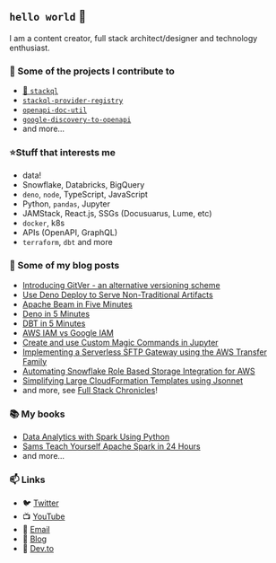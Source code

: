 ## `hello world` 👋

I am a content creator, full stack architect/designer and technology enthusiast.  

### 🚧 Some of the projects I contribute to
- [🚀 `stackql`](https://github.com/stackql/stackql)
- [`stackql-provider-registry`](https://github.com/stackql/stackql-provider-registry)
- [`openapi-doc-util`](https://github.com/stackql/openapi-doc-util)
- [`google-discovery-to-openapi`](https://github.com/stackql/google-discovery-to-openapi)
- and more...

### ⭐Stuff that interests me
- data!
- Snowflake, Databricks, BigQuery
- `deno`, `node`, TypeScript, JavaScript
- Python, `pandas`, Jupyter
- JAMStack, React.js, SSGs (Docusuarus, Lume, etc)
- `docker`, k8s
- APIs (OpenAPI, GraphQL)
- `terraform`, `dbt` and more

### 📝 Some of my blog posts
- [Introducing GitVer - an alternative versioning scheme](https://fullstackchronicles.io/gitver-an-alternative-versioning-scheme-to-semver-or-calver)
- [Use Deno Deploy to Serve Non-Traditional Artifacts](https://fullstackchronicles.io/use-deno-deploy-to-serve-non-traditional-artifacts)
- [Apache Beam in Five Minutes](https://fullstackchronicles.io/apache-beam-in-five-minutes)
- [Deno in 5 Minutes](https://fullstackchronicles.io/deno-in-five-minutes)
- [DBT in 5 Minutes](https://fullstackchronicles.io/dbt-in-five-minutes)
- [AWS IAM vs Google IAM](https://fullstackchronicles.io/aws-iam-vs-google-iam)
- [Create and use Custom Magic Commands in Jupyter](https://fullstackchronicles.io/create-and-use-custom-magic-commands-in-jupyter)
- [Implementing a Serverless SFTP Gateway using the AWS Transfer Family](https://fullstackchronicles.io/implementing-a-serverless-sftp-gateway-using-the-aws-transfer-family)
- [Automating Snowflake Role Based Storage Integration for AWS](https://fullstackchronicles.io/automating-snowflake-role-based-storage-integration-for-aws)
- [Simplifying Large CloudFormation Templates using Jsonnet](https://fullstackchronicles.io/simplifying-large-cloudformation-templates-using-jsonnet)
- and more, see [Full Stack Chronicles](https://fullstackchronicles.io/)!

### 📚 My books
- [Data Analytics with Spark Using Python](https://www.amazon.com/Analytics-Spark-Using-Python-Addison-Wesley/dp/013484601X)
- [Sams Teach Yourself Apache Spark in 24 Hours](https://www.amazon.com/Apache-Spark-Hours-Teach-Yourself-ebook/dp/B01LBA79II/)
- and more...

### 📫 Links
- 🐦 [Twitter](https://twitter.com/stackql)
- 📺 [YouTube](https://www.youtube.com/@stackql)
- 📧 [Email](mailto:javen@stackql.io)
- 📝 [Blog](https://fullstackchronicles.io/)
- 📝 [Dev.to](https://dev.to/stackql)
